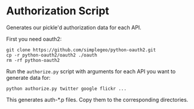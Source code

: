 # Authorization Script

Generates our pickle'd authorization data for each API.

First you need oauth2:

	git clone https://github.com/simplegeo/python-oauth2.git
	cp -r python-oauth2/oauth2 ./oauth
	rm -rf python-oauth2

Run the <code>authorize.py</code> script with arguments for each API you want to generate data for:

	python authorize.py twitter google flickr ...

This generates auth-*.p files. Copy them to the corresponding directories.
